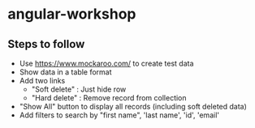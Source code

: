 # angular-workshop

## Steps to follow
- Use https://www.mockaroo.com/ to create test data 
- Show data in a table format 
- Add two links
  * "Soft delete" : Just hide row
  * "Hard delete" : Remove record from collection
- "Show All" button to display all records (including soft deleted data)
- Add filters to search by "first name", 'last name', 'id', 'email'
